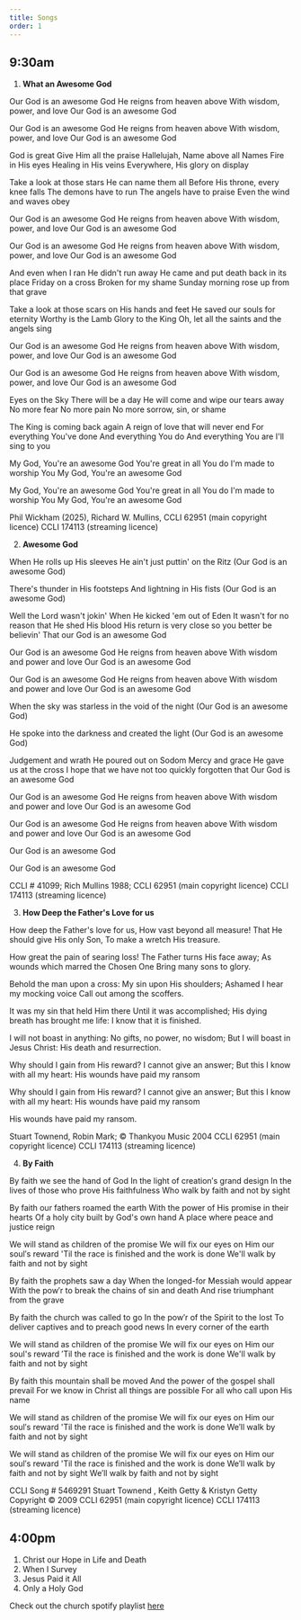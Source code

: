 ```yaml
---
title: Songs
order: 1
---
```


## 9:30am
1. **What an Awesome God**

Our God is an awesome God
He reigns from heaven above
With wisdom, power, and love
Our God is an awesome God

Our God is an awesome God
He reigns from heaven above
With wisdom, power, and love
Our God is an awesome God

God is great
Give Him all the praise
Hallelujah, Name above all Names
Fire in His eyes
Healing in His veins
Everywhere, His glory on display

Take a look at those stars
He can name them all
Before His throne, every knee falls
The demons have to run
The angels have to praise
Even the wind and waves obey

Our God is an awesome God
He reigns from heaven above
With wisdom, power, and love
Our God is an awesome God

Our God is an awesome God
He reigns from heaven above
With wisdom, power, and love
Our God is an awesome God

And even when I ran
He didn't run away
He came and put death back in its place
Friday on a cross
Broken for my shame
Sunday morning rose up from that grave

Take a look at those scars on His hands and feet
He saved our souls for eternity
Worthy is the Lamb
Glory to the King
Oh, let all the saints and the angels sing

Our God is an awesome God
He reigns from heaven above
With wisdom, power, and love
Our God is an awesome God

Our God is an awesome God
He reigns from heaven above
With wisdom, power, and love
Our God is an awesome God

Eyes on the Sky
There will be a day
He will come and wipe our tears away
No more fear
No more pain
No more sorrow, sin, or shame

The King is coming back again
A reign of love that will never end
For everything You've done
And everything You do
And everything You are I'll sing to you

My God, You're an awesome God
You're great in all You do
I'm made to worship You
My God, You're an awesome God

My God, You're an awesome God
You're great in all You do
I'm made to worship You
My God, You're an awesome God


Phil Wickham (2025), Richard W. Mullins,
CCLI 62951 (main copyright licence)
CCLI 174113 (streaming licence)



2. **Awesome God**

When He rolls up His sleeves
He ain't just puttin' on the Ritz
(Our God is an awesome God)

There's thunder in His footsteps
And lightning in His fists
(Our God is an awesome God)

Well the Lord wasn't jokin'
When He kicked 'em out of Eden
It wasn't for no reason that He shed His blood
His return is very close so you better be believin'
That our God is an awesome God

Our God is an awesome God
He reigns from heaven above
With wisdom and power and love
Our God is an awesome God

Our God is an awesome God
He reigns from heaven above
With wisdom and power and love
Our God is an awesome God

When the sky was starless in the void of the night
(Our God is an awesome God)

He spoke into the darkness and created the light
(Our God is an awesome God)

Judgement and wrath He poured out on Sodom
Mercy and grace He gave us at the cross
I hope that we have not too quickly forgotten that
Our God is an awesome God

Our God is an awesome God
He reigns from heaven above
With wisdom and power and love
Our God is an awesome God

Our God is an awesome God
He reigns from heaven above
With wisdom and power and love
Our God is an awesome God

Our God is an awesome God

Our God is an awesome God


CCLI # 41099; 
Rich Mullins 1988; 
CCLI 62951 (main copyright licence)
CCLI 174113 (streaming licence)

3. **How Deep the Father's Love for us**
   
How deep the Father's love for us,
How vast beyond all measure!
That He should give His only Son,
To make a wretch His treasure.

How great the pain of searing loss!
The Father turns His face away;
As wounds which marred the Chosen One
Bring many sons to glory.

Behold the man upon a cross:
My sin upon His shoulders;
Ashamed I hear my mocking voice
Call out among the scoffers.

It was my sin that held Him there
Until it was accomplished;
His dying breath has brought me life:
I know that it is finished.

I will not boast in anything:
No gifts, no power, no wisdom;
But I will boast in Jesus Christ:
His death and resurrection.

Why should I gain from His reward?
I cannot give an answer;
But this I know with all my heart:
His wounds have paid my ransom

Why should I gain from His reward?
I cannot give an answer;
But this I know with all my heart:
His wounds have paid my ransom

His wounds have paid my ransom.

Stuart Townend, Robin Mark; © Thankyou Music 2004
CCLI 62951 (main copyright licence)
CCLI 174113 (streaming licence)

4. **By Faith**

By faith we see the hand of God
In the light of creation′s grand design
In the lives of those who prove His faithfulness
Who walk by faith and not by sight

By faith our fathers roamed the earth
With the power of His promise in their hearts
Of a holy city built by God's own hand
A place where peace and justice reign

We will stand as children of the promise
We will fix our eyes on Him our soul′s reward
'Til the race is finished and the work is done
We'll walk by faith and not by sight

By faith the prophets saw a day
When the longed-for Messiah would appear
With the pow′r to break the chains of sin and death
And rise triumphant from the grave

By faith the church was called to go
In the pow′r of the Spirit to the lost
To deliver captives and to preach good news
In every corner of the earth

We will stand as children of the promise
We will fix our eyes on Him our soul's reward
′Til the race is finished and the work is done
We'll walk by faith and not by sight

By faith this mountain shall be moved
And the power of the gospel shall prevail
For we know in Christ all things are possible
For all who call upon His name

We will stand as children of the promise
We will fix our eyes on Him our soul′s reward
'Til the race is finished and the work is done
We′ll walk by faith and not by sight

We will stand as children of the promise
We will fix our eyes on Him our soul′s reward
'Til the race is finished and the work is done
We′ll walk by faith and not by sight
We′ll walk by faith and not by sight

CCLI Song # 5469291
Stuart Townend , Keith Getty & Kristyn Getty Copyright © 2009 
CCLI 62951 (main copyright licence)
CCLI 174113 (streaming licence)
   
## 4:00pm
1. Christ our Hope in Life and Death
2. When I Survey
3. Jesus Paid it All
4. Only a Holy God

Check out the church spotify playlist [here](https://open.spotify.com/playlist/3gh0ZKXkJBDbNEnZqJJDXj?si=0908aa3f87544643)
